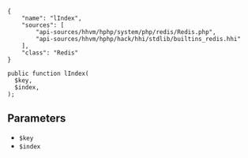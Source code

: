 ``` yamlmeta
{
    "name": "lIndex",
    "sources": [
        "api-sources/hhvm/hphp/system/php/redis/Redis.php",
        "api-sources/hhvm/hphp/hack/hhi/stdlib/builtins_redis.hhi"
    ],
    "class": "Redis"
}
```




``` Hack
public function lIndex(
  $key,
  $index,
);
```




## Parameters




+ ` $key `
+ ` $index `
<!-- HHAPIDOC -->
